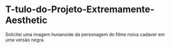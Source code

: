 # T-tulo-do-Projeto-Extremamente-Aesthetic
Solicitei uma imagem hunanoide da personagem do filme noiva cadaver em uma versão negra.
